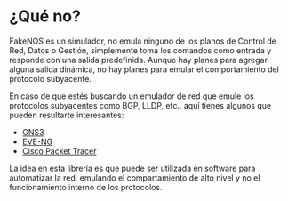 # ¿Qué no?

FakeNOS es un simulador, no emula ninguno de los planos de Control de Red, Datos o Gestión, simplemente toma los comandos como entrada y responde con una salida predefinida. Aunque hay planes para agregar alguna salida dinámica, no hay planes para emular el comportamiento del protocolo subyacente.

En caso de que estés buscando un emulador de red que emule los protocolos subyacentes como BGP, LLDP, etc., aquí tienes algunos que pueden resultarte interesantes:

-  [GNS3](https://www.gns3.com/)
-  [EVE-NG](https://www.eve-ng.net/)
-  [Cisco Packet Tracer](https://www.netacad.com/es/courses/packet-tracer)

La idea en esta librería es que puede ser utilizada en software para automatizar la red, emulando el compartamiento de alto nivel y no el funcionamiento interno de los protocolos. 